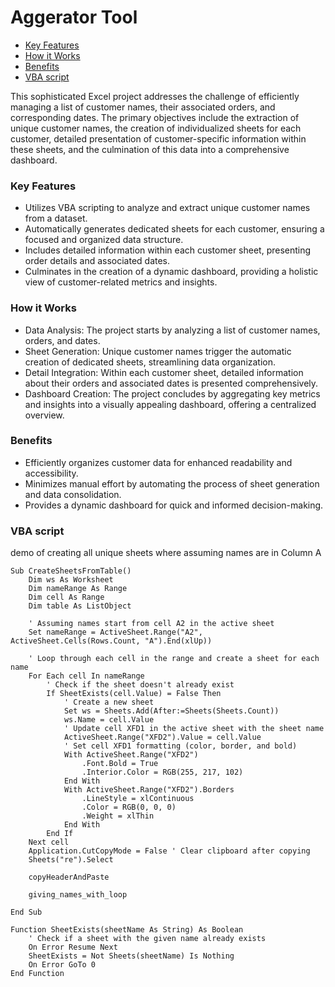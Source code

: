 # Aggerator Tool

- [Key Features](#key-features)
- [How it Works](#how-it-works)
- [Benefits](#benefits)
- [VBA script](#vba-script)

This sophisticated Excel project addresses the challenge of efficiently managing a list of customer names, their associated orders, and corresponding dates. The primary objectives include the extraction of unique customer names, the creation of individualized sheets for each customer, detailed presentation of customer-specific information within these sheets, and the culmination of this data into a comprehensive dashboard.

### Key Features

- Utilizes VBA scripting to analyze and extract unique customer names from a dataset.
- Automatically generates dedicated sheets for each customer, ensuring a focused and organized data structure.
- Includes detailed information within each customer sheet, presenting order details and associated dates.
- Culminates in the creation of a dynamic dashboard, providing a holistic view of customer-related metrics and insights.

### How it Works

- Data Analysis: The project starts by analyzing a list of customer names, orders, and dates.
- Sheet Generation: Unique customer names trigger the automatic creation of dedicated sheets, streamlining data organization.
- Detail Integration: Within each customer sheet, detailed information about their orders and associated dates is presented comprehensively.
- Dashboard Creation: The project concludes by aggregating key metrics and insights into a visually appealing dashboard, offering a centralized overview.

### Benefits
- Efficiently organizes customer data for enhanced readability and accessibility.
- Minimizes manual effort by automating the process of sheet generation and data consolidation.
- Provides a dynamic dashboard for quick and informed decision-making.

### VBA script
demo of creating all unique sheets where assuming names are in Column A
```vba
Sub CreateSheetsFromTable()
    Dim ws As Worksheet
    Dim nameRange As Range
    Dim cell As Range
    Dim table As ListObject

    ' Assuming names start from cell A2 in the active sheet
    Set nameRange = ActiveSheet.Range("A2", ActiveSheet.Cells(Rows.Count, "A").End(xlUp))

    ' Loop through each cell in the range and create a sheet for each name
    For Each cell In nameRange
        ' Check if the sheet doesn't already exist
        If SheetExists(cell.Value) = False Then
            ' Create a new sheet
            Set ws = Sheets.Add(After:=Sheets(Sheets.Count))
            ws.Name = cell.Value
            ' Update cell XFD1 in the active sheet with the sheet name
            ActiveSheet.Range("XFD2").Value = cell.Value
            ' Set cell XFD1 formatting (color, border, and bold)
            With ActiveSheet.Range("XFD2")
                .Font.Bold = True
                .Interior.Color = RGB(255, 217, 102)
            End With
            With ActiveSheet.Range("XFD2").Borders
                .LineStyle = xlContinuous
                .Color = RGB(0, 0, 0) 
                .Weight = xlThin
            End With
        End If
    Next cell
    Application.CutCopyMode = False ' Clear clipboard after copying
    Sheets("re").Select
    
    copyHeaderAndPaste
    
    giving_names_with_loop
    
End Sub

Function SheetExists(sheetName As String) As Boolean
    ' Check if a sheet with the given name already exists
    On Error Resume Next
    SheetExists = Not Sheets(sheetName) Is Nothing
    On Error GoTo 0
End Function
```
